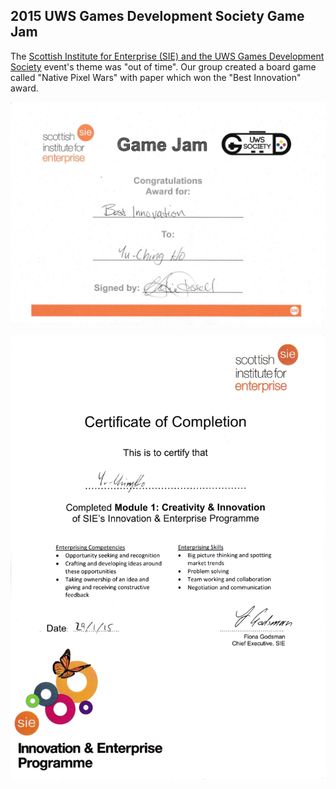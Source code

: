 ## 2015 UWS Games Development Society Game Jam

The [Scottish Institute for Enterprise (SIE) and the UWS Games Development Society](https://www.eventbrite.co.uk/e/sie-uws-gds-game-jam-tickets-15718480398) event's theme was "out of time". Our group created a board game called "Native Pixel Wars" with paper which won the "Best Innovation" award.

<p align="center">
  <img src="https://github.com/yuchingho/University/blob/master/Events/2015.02.20%20to%202015.02.22%20-%20Scottish%20Institute%20for%20Enterprise%20%26%20UWS%20Games%20Development%20Society%20Game%20Jam/Certificate%20Award.png" alt="Certificate Award"/>
</p>

<p align="center">
  <img src="https://github.com/yuchingho/University/blob/master/Events/2015.02.20%20to%202015.02.22%20-%20Scottish%20Institute%20for%20Enterprise%20%26%20UWS%20Games%20Development%20Society%20Game%20Jam/Certificate%20SIE.png" alt="Certificate SIE"/>
</p>